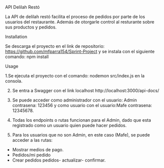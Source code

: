 API Delilah Restó

La API de delilah restó facilita el proceso de pedidos por parte de los usuarios del restaurante. Además de otorgarle control al resturante sobre sus productos y pedidos.

Installation

Se descarga el proyecto en el link de repositorio: https://github.com/mfparra154/Sprint-Project y se instala con el siguiente comando:
npm install


Usage

1.Se  ejecuta el proyecto con el comando: nodemon src/index.js
 en la consola.
 
2. Se entra a Swagger con el link localhost 
http://localhost:3000/api-docs/

3. Se puede acceder como administrador con el usuario: Admin 
contrasena: 123456 y como usuario con el usuario:Mafe
contrasena: 12345678.


4. Todas los endpoints o rutas funcionan para el Admin, dado que
esta registrado como un usuario quien puede hacer pedidos.

5. Para los usuarios que no son Admin, en este caso (Mafe), se puede acceder a las rutas:

- Mostrar medios de pago.
- Pedidos/mi pedido
- Crear pedidos
pedidos- actualizar- confirmar.
